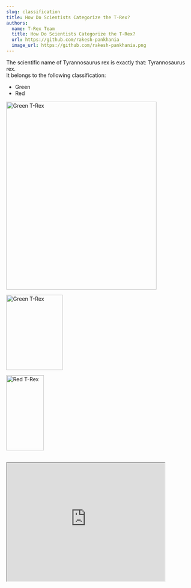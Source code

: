 ```yaml
---
slug: classification
title: How Do Scientists Categorize the T-Rex?
authors:
  name: T-Rex Team
  title: How Do Scientists Categorize the T-Rex?
  url: https://github.com/rakesh-pankhania
  image_url: https://github.com/rakesh-pankhania.png
---
```


The scientific name of Tyrannosaurus rex is exactly that: Tyrannosaurus rex.  
It belongs to the following classification:

- Green 
- Red

<img src="/img/scientists.jpeg"
     alt="Green T-Rex"
     width="400" 
     height="500"/> <br />

<img src="/img/green.jpeg"
     width="150" 
     height="200" 
     alt="Green T-Rex"/>

<img src="/img/red.jpeg"
     width="100" 
     height="200" 
     alt="Red T-Rex"/> 
<br />
<br />
<iframe width="420" height="315"
src="https://www.youtube.com/embed/Rko0LigjmAQ">
</iframe>       

